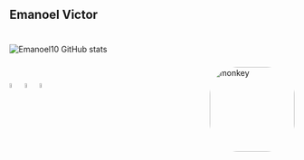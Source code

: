 ## Emanoel Victor 
#

![Emanoel10 GitHub stats](https://github-readme-stats.vercel.app/api?username=Emanoel10&show_icons=true&theme=cobalt)

###  

<img align="right" alt="monkey" height="150" style="border-radius:50px;" src="https://pbs.twimg.com/profile_images/1166195711425355776/M5oxal9J_400x400.jpg">
</div>

##

<div style="display: inline_block"><br/>
 
  <img width="4.5%" alighn="center" alt="java" src="https://cdn.icon-icons.com/icons2/2415/PNG/128/java_original_logo_icon_146458.png" />
  
  <img width="4.5%" alighn="center" alt="Adobe After Effects" src="https://cdn.icon-icons.com/icons2/3053/PNG/128/adobe_after_effects_macos_bigsur_icon_190464.png" />
  
  <img width="4.5%" alighn="center" alt="Blender 3D" src="https://cdn.icon-icons.com/icons2/195/PNG/128/Blender_23505.png" />
